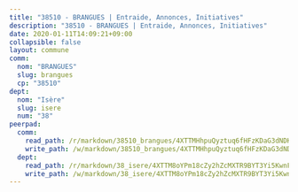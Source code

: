 ```yaml
---
title: "38510 - BRANGUES | Entraide, Annonces, Initiatives"
description: "38510 - BRANGUES | Entraide, Annonces, Initiatives"
date: 2020-01-11T14:09:21+09:00
collapsible: false
layout: commune
comm:
  nom: "BRANGUES"
  slug: brangues
  cp: "38510"
dept:
  nom: "Isère"
  slug: isere
  num: "38"
peerpad:
  comm:
    read_path: /r/markdown/38510_brangues/4XTTMHhpuQyztuq6fHFzKDaG3dNDKrymgt7Ny3Gm2CqQkGqdq
    write_path: /w/markdown/38510_brangues/4XTTMHhpuQyztuq6fHFzKDaG3dNDKrymgt7Ny3Gm2CqQkGqdq-K3TgTtYxNDu6rUZoJK1hmTp1bBQPad9uVy3VSGj6kFd7ENkGQCWRbY5BgnPSKWHKvTceyMvWtPNVdveAosi9a5P4a1boti3jnZ7SkkcNMCxKaKvnE93fscqsQiPynPV2DdZgh2Ab
  dept:
    read_path: /r/markdown/38_isere/4XTTM8oYPm18cZy2hZcMXTR9BYT3Yi5KwnFvpXu1TXaRq7Q3V
    write_path: /w/markdown/38_isere/4XTTM8oYPm18cZy2hZcMXTR9BYT3Yi5KwnFvpXu1TXaRq7Q3V-K3TgUoSzs2JpJwfbzBvgU8N95mHo7JXz7NbEctNRM3EDb2iYHA4maKm3pRQwmboULLPnLFTEhRgTawPTWpmxTxKbTwDgAEzA9tUHjpudQTWdKWfdVSegAo77eCwhXTaVG7AyUZEs
---
```


